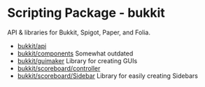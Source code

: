 # Scripting Package - bukkit

API & libraries for Bukkit, Spigot, Paper, and Folia.

-   [bukkit/api](./@bukkit/api/)
-   [bukkit/components](./@bukkit/components/) Somewhat outdated
-   [bukkit/guimaker](./@bukkit/guimaker/) Library for creating GUIs
-   [bukkit/scoreboard/controller](./@bukkit/scoreboard/controller.lua)
-   [bukkit/scoreboard/Sidebar](./@bukkit/scoreboard/Sidebar.lua) Library for easily creating Sidebars
